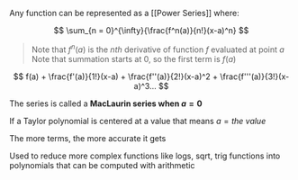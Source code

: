 Any function can be represented as a [[Power Series]] where:

$$
\sum_{n = 0}^{\infty}{\frac{f^n(a)}{n!}(x-a)^n}
$$

> Note that $f^n(a)$ is the $nth$ derivative of function $f$ evaluated at point $a$
> Note that summation starts at 0, so the first term is $f(a)$

$$
f(a) + \frac{f'(a)}{1!}(x-a) + \frac{f''(a)}{2!}(x-a)^2 + \frac{f'''(a)}{3!}(x-a)^3...
$$

The series is called a **MacLaurin series when $a = 0$** 

If a Taylor polynomial is centered at a value that means $a = the \ value$

The more terms, the more accurate it gets

Used to reduce more complex functions like logs, sqrt, trig functions into polynomials that can be computed with arithmetic
